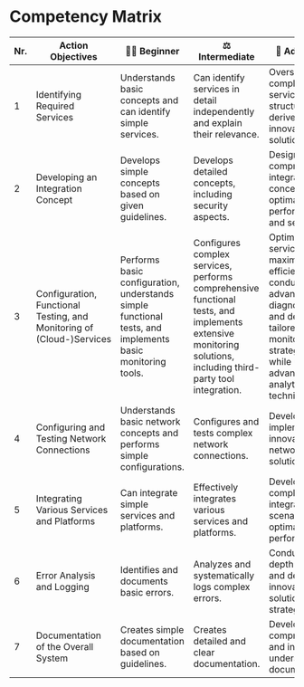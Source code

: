 # Competency Matrix
| Nr. | Action Objectives | 🧑‍🎓 Beginner | ⚖️ Intermediate | 🚀 Advanced |
|----|-----------------|-----------------|-----------------|-----------------|
| 1  | Identifying Required Services | Understands basic concepts and can identify simple services. | Can identify services in detail independently and explain their relevance. | Oversees complex service structures and derives innovative solutions. |
| 2  | Developing an Integration Concept | Develops simple concepts based on given guidelines. | Develops detailed concepts, including security aspects. | Designs comprehensive integration concepts for optimal performance and security. |
| 3  | Configuration, Functional Testing, and Monitoring of (Cloud-)Services | Performs basic configuration, understands simple functional tests, and implements basic monitoring tools. | Configures complex services, performs comprehensive functional tests, and implements extensive monitoring solutions, including third-party tool integration. | Optimizes services for maximum efficiency, conducts advanced diagnostics, and develops tailored monitoring strategies while utilizing advanced analytics techniques. |
| 4  | Configuring and Testing Network Connections | Understands basic network concepts and performs simple configurations. | Configures and tests complex network connections. | Develops and implements innovative network solutions. |
| 5  | Integrating Various Services and Platforms | Can integrate simple services and platforms. | Effectively integrates various services and platforms. | Develops complex integration scenarios with optimal performance. |
| 6  | Error Analysis and Logging | Identifies and documents basic errors. | Analyzes and systematically logs complex errors. | Conducts in-depth analyses and develops innovative solution strategies. |
| 7  | Documentation of the Overall System | Creates simple documentation based on guidelines. | Creates detailed and clear documentation. | Develops comprehensive and intuitively understandable documentation. |
